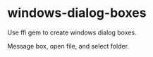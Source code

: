 windows-dialog-boxes
====================

Use ffi gem to create windows dialog boxes.

Message box, open file, and select folder.
